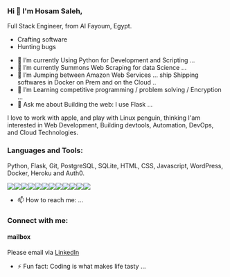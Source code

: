 ### Hi 👋 I'm Hosam Saleh,

Full Stack Engineer, from Al Fayoum, Egypt.
* Crafting software
* Hunting bugs

- 🔭 I’m currently Using Python for Development and Scripting ...
- 🌱 I’m currently Summons Web Scraping for data Science ...
- 👯 I’m Jumping between Amazon Web Services ...
ship Shipping softwares in Docker on Prem and on the Cloud ..
- 🤔 I’m Learning competitive programming / problem solving / Encryption ...
- 💬 Ask me about Building the web: I use Flask ...

I love to work with apple, and play with Linux penguin, thinking I'am interested in Web Development, Building devtools, Automation, DevOps, and Cloud Technologies.

<a herf="Connect With Me:"><h3>Languages and Tools:</h3></a>

Python, Flask, Git, PostgreSQL, SQLite, HTML, CSS, Javascript, WordPress, Docker, Heroku and Auth0.

<img src="https://raw.githubusercontent.com/gilbarbara/logos/804dc257b59e144eaca5bc6ffd16949752c6f789/logos/python.svg"><img src="https://raw.githubusercontent.com/gilbarbara/logos/804dc257b59e144eaca5bc6ffd16949752c6f789/logos/flask.svg"><img src="https://raw.githubusercontent.com/gilbarbara/logos/804dc257b59e144eaca5bc6ffd16949752c6f789/logos/git-icon.svg"><img src="https://raw.githubusercontent.com/gilbarbara/logos/804dc257b59e144eaca5bc6ffd16949752c6f789/logos/postgreSQL.svg"><img src="https://raw.githubusercontent.com/gilbarbara/logos/804dc257b59e144eaca5bc6ffd16949752c6f789/logos/SQLite.svg"><img src="https://raw.githubusercontent.com/gilbarbara/logos/804dc257b59e144eaca5bc6ffd16949752c6f789/logos/html.svg"><img src="https://raw.githubusercontent.com/gilbarbara/logos/804dc257b59e144eaca5bc6ffd16949752c6f789/logos/css.svg"><img src="https://raw.githubusercontent.com/gilbarbara/logos/804dc257b59e144eaca5bc6ffd16949752c6f789/logos/javascript.svg"><img src="https://raw.githubusercontent.com/gilbarbara/logos/804dc257b59e144eaca5bc6ffd16949752c6f789/logos/wordpress.svg"><img src="https://raw.githubusercontent.com/gilbarbara/logos/804dc257b59e144eaca5bc6ffd16949752c6f789/logos/docker-icon.svg"><img src="https://raw.githubusercontent.com/gilbarbara/logos/804dc257b59e144eaca5bc6ffd16949752c6f789/logos/heroku.svg"><img src="https://raw.githubusercontent.com/gilbarbara/logos/804dc257b59e144eaca5bc6ffd16949752c6f789/logos/Auth0-icon.svg">

- 📫 How to reach me: ...
<h3>Connect with me:</h3>
<h4>mailbox</h4> Please email via <a href="mailto:mr.hosamsaleh@yahoo.com>mr.hosamsaleh@yahoo.com.</a>

<a href="https://www.linkedin.com/in/hosamsaleh/">LinkedIn</a>

- ⚡ Fun fact: Coding is what makes life tasty ...
